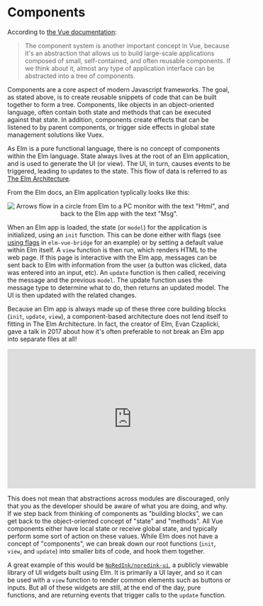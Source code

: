 # Components

According to [the Vue documentation](https://v3.vuejs.org/guide/introduction.html#composing-with-components):

> The component system is another important concept in Vue, because it's an abstraction that allows us to build large-scale applications composed of small, self-contained, and often reusable components. If we think about it, almost any type of application interface can be abstracted into a tree of components.

Components are a core aspect of modern Javascript frameworks. The goal, as stated above, is to create reusable snippets of code that can be built together to form a tree. Components, like objects in an object-oriented language, often contain both state and methods that can be executed against that state. In addition, components create effects that can be listened to by parent components, or trigger side effects in global state management solutions like Vuex.

As Elm is a pure functional language, there is no concept of components within the Elm language. State always lives at the root of an Elm application, and is used to generate the UI (or view). The UI, in turn, causes events to be triggered, leading to updates to the state. This flow of data is referred to as [The Elm Architecture](https://guide.elm-lang.org/architecture/).

From the Elm docs, an Elm application typlically looks like this:

<div style="background: white; text-align: center;">

![Arrows flow in a circle from Elm to a PC monitor with the text "Html", and back to the Elm app with the text "Msg".](https://guide.elm-lang.org/architecture/buttons.svg)

</div>

When an Elm app is loaded, the state (or `model`) for the application is initialized, using an `init` function. This can be done either with flags (see [using flags](/guide/flags) in `elm-vue-bridge` for an example) or by setting a default value within Elm itself. A `view` function is then run, which renders HTML to the web page. If this page is interactive with the Elm app, messages can be sent back to Elm with information from the user (a button was clicked, data was entered into an input, etc). An `update` function is then called, receiving the message and the previous `model`. The update function uses the message type to determine what to do, then returns an updated model. The UI is then updated with the related changes.

Because an Elm app is always made up of these three core building blocks (`init`, `update`, `view`), a component-based architecture does not lend itself to fitting in The Elm Architecture. In fact, the creator of Elm, Evan Czaplicki, gave a talk in 2017 about how it's often preferable to not break an Elm app into separate files at all!

<div style="text-align: center">
  <iframe width="560" height="315" src="https://www.youtube.com/embed/XpDsk374LDE" title="YouTube video player" frameborder="0" allow="accelerometer; autoplay; clipboard-write; encrypted-media; gyroscope; picture-in-picture" allowfullscreen></iframe>
</div>

This does not mean that abstractions across modules are discouraged, only that you as the developer should be aware of what you are doing, and why. If we step back from thinking of components as "building blocks", we can get back to the object-oriented concept of "state" and "methods". All Vue components either have local state or receive global state, and typically perform some sort of action on these values. While Elm does not have a concept of "components", we can break down our root functions (`init`, `view`, and `update`) into smaller bits of code, and hook them together.

A great example of this would be [`NoRedInk/noredink-ui`](https://package.elm-lang.org/packages/NoRedInk/noredink-ui/latest/), a publicly viewable library of UI widgets built using Elm. It is primarily a UI layer, and so it can be used with a `view` function to render common elements such as buttons or inputs. But all of these widgets are still, at the end of the day, pure functions, and are returning events that trigger calls to the `update` function.